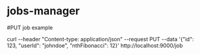 jobs-manager
============

#PUT job example

curl --header "Content-type: application/json" --request PUT --data '{"id": 123, "userId": "johndoe", "nthFibonacci": 12}' http://localhost:9000/job